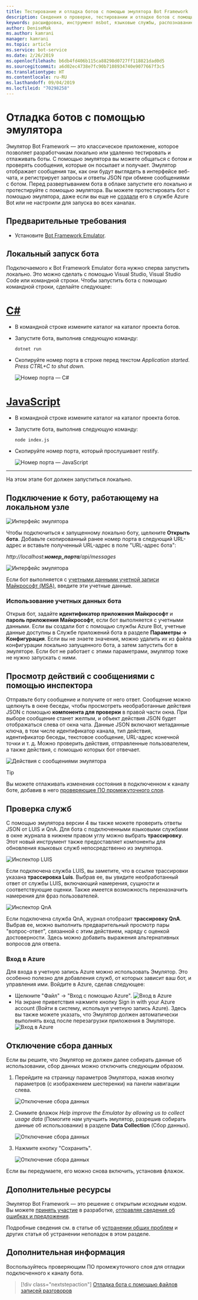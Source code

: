 ```yaml
---
title: Тестирование и отладка ботов с помощью эмулятора Bot Framework | Документы Майкрософт
description: Сведения о проверке, тестировании и отладке ботов с помощью классического приложения "Эмулятор Bot Framework".
keywords: расшифровка, инструмент msbot, языковые службы, распознавание речи
author: DeniseMak
ms.author: kamrani
manager: kamrani
ms.topic: article
ms.service: bot-service
ms.date: 2/26/2019
ms.openlocfilehash: b6db4fd406b115ca88298d0727ff118821dad0d5
ms.sourcegitcommit: a6d02ec4738e7fc90b7108934740e9077667f3c5
ms.translationtype: HT
ms.contentlocale: ru-RU
ms.lasthandoff: 09/04/2019
ms.locfileid: "70298258"
---
```

# <a name="debug-with-the-emulator"></a>Отладка ботов с помощью эмулятора

Эмулятор Bot Framework — это классическое приложение, которое позволяет разработчикам локально или удаленно тестировать и отлаживать боты. С помощью эмулятора вы можете общаться с ботом и проверять сообщения, которые он посылает и получает. Эмулятор отображает сообщения так, как они будут выглядеть в интерфейсе веб-чата, и регистрирует запросы и ответы JSON при обмене сообщениями с ботом. Перед развертыванием бота в облаке запустите его локально и протестируйте с помощью эмулятора. Вы можете протестировать бот с помощью эмулятора, даже если вы еще не [создали](./bot-service-quickstart.md) его в службе Azure Bot или не настроили для запуска во всех каналах.

## <a name="prerequisites"></a>Предварительные требования
- Установите [Bot Framework Emulator](https://aka.ms/Emulator-wiki-getting-started).

## <a name="run-a-bot-locally"></a>Локальный запуск бота
Подключаемого к Bot Framework Emulator бота нужно сперва запустить локально. Это можно сделать с помощью Visual Studio, Visual Studio Code или командной строки. Чтобы запустить бота с помощью командной строки, сделайте следующее:


# <a name="ctabcsharp"></a>[C#](#tab/csharp)

* В командной строке измените каталог на каталог проекта ботов.
* Запустите бота, выполнив следующую команду: 
    ```
    dotnet run
    ```
* Скопируйте номер порта в строке перед текстом *Application started. Press CTRL+C to shut down.*

    ![Номер порта — C#](media/bot-service-debug-emulator/csharp_port_number.png)


# <a name="javascripttabjavascript"></a>[JavaScript](#tab/javascript)

* В командной строке измените каталог на каталог проекта ботов.
* Запустите бота, выполнив следующую команду:
    ```
    node index.js
    ```
* Скопируйте номер порта, который прослушивает restify.

    ![Номер порта — JavaScript](media/bot-service-debug-emulator/js_port_number.png)
---

На этом этапе бот должен запуститься локально. 


## <a name="connect-to-a-bot-running-on-localhost"></a>Подключение к боту, работающему на локальном узле

![Интерфейс эмулятора](media/emulator-v4/emulator-welcome.png)

Чтобы подключиться к запущенному локально боту, щелкните **Открыть бота**. Добавьте скопированный ранее номер порта в следующий URL-адрес и вставьте полученный URL-адрес в поле "URL-адрес бота":

*http://localhost:**номер_порта**/api/messages*

![Интерфейс эмулятора](media/bot-service-debug-emulator/open_bot_emulator.png)

Если бот выполняется с [учетными данными учетной записи Майкрософт (MSA)](#use-bot-credentials), введите эти учетные данные.


### <a name="use-bot-credentials"></a>Использование учетных данных бота

Открыв бот, задайте **идентификатор приложения Майкрософт** и **пароль приложения Майкрософт**, если бот выполняется с учетными данными. Если вы создали бот с помощью службы Azure Bot, учетные данные доступны в Службе приложений бота в разделе **Параметры -> Конфигурация**. Если вы не знаете значения, можно удалить их из файла конфигурации локально запущенного бота, а затем запустить бот в эмуляторе. Если бот не работает с этими параметрами, эмулятор тоже не нужно запускать с ними. 

## <a name="view-detailed-message-activity-with-the-inspector"></a>Просмотр действий с сообщениями с помощью инспектора

Отправьте боту сообщение и получите от него ответ. Сообщение можно щелкнуть в окне беседы, чтобы просмотреть необработанные действия JSON с помощью **компонента для проверки** в правой части окна. При выборе сообщение станет желтым, и объект действия JSON будет отображаться слева от окна чата. Данные JSON включают метаданные ключа, в том числе идентификатор канала, тип действия, идентификатор беседы, текстовое сообщение, URL-адрес конечной точки и т. д. Можно проверить действия, отправленные пользователем, а также действия, с помощью которых бот отвечает.

![Действия с сообщениями эмулятора](media/emulator-v4/emulator-view-message-activity-03.png)

> [!TIP]
> Вы можете отлаживать изменения состояния в подключенном к каналу боте, добавив в него [проверяющее ПО промежуточного слоя](bot-service-debug-inspection-middleware.md).

<!--
## Save and load conversations with bot transcripts

Activities in the emulator can be saved as transcripts. From an open live chat window, select **Save Transcript As** to the transcript file. The **Start Over** button can be used any time to clear a conversation and restart a connection to the bot.  

![Emulator save transcripts](media/emulator-v4/emulator-save-transcript.png)

To load transcripts, simply select **File > Open Transcript File** and select the transcript. A new Transcript window will open and render the message activity to the output window. 

![Emulator load transcripts](media/emulator-v4/emulator-load-transcript.png)
--->
<!---
## Add services 

You can easily add a LUIS app, QnA knowledge base, or dispatch model to your bot directly from the emulator. When the bot is loaded, select the services button on the far left of the emulator window. You will see options under the **Services** menu to add LUIS, QnA Maker, and Dispatch. 

To add a service app, simply click on the **+** button and select the service you want to add. You will be prompted to sign in to the Azure portal to add the service to the bot file, and connect the service to your bot application. 

> [!IMPORTANT]
> Adding services only works if you're using a `.bot` configuration file. Services will need to be added independently. For details on that, see [Manage bot resources](v4sdk/bot-file-basics.md) or the individual how to articles for the service you're trying to add.
>
> If you are not using a `.bot` file, the left pane won't have your services listed (even if your bot uses services) and will display *Services not available*.

![LUIS connect](media/emulator-v4/emulator-connect-luis-btn.png)

When either service is connected, you can go back to a live chat window and verify that your services are connected and working. 

![QnA connected](media/emulator-v4/emulator-view-message-activity.png)

--->

## <a name="inspect-services"></a>Проверка служб

С помощью эмулятора версии 4 вы также можете проверить ответы JSON от LUIS и QnA. Для бота с подключенными языковыми службами в окне журнала в нижнем правом углу можно выбрать **трассировку**. Этот новый инструмент также предоставляет компоненты для обновления языковых служб непосредственно из эмулятора. 

![Инспектор LUIS](media/emulator-v4/emulator-luis-inspector.png)

Если подключена служба LUIS, вы заметите, что в ссылке трассировки указана **трассировка Luis**. Выбрав ее, вы увидите необработанный ответ от службы LUIS, включающий намерения, сущности и соответствующие оценки. Также имеется возможность переназначить намерения для фраз пользователей. 

![Инспектор QnA](media/emulator-v4/emulator-qna-inspector.png)

Если подключена служба QnA, журнал отобразит **трассировку QnA**. Выбрав ее, можно выполнить предварительный просмотр пары "вопрос-ответ", связанной с этим действием, наряду с оценкой достоверности. Здесь можно добавить выражения альтернативных вопросов для ответа.

<!--## Configure ngrok

If you are using Windows and you are running the Bot Framework Emulator behind a firewall or other network boundary and want to connect to a bot that is hosted remotely, you must install and configure **ngrok** tunneling software. The Bot Framework Emulator integrates tightly with ngrok tunnelling software (developed by [inconshreveable][inconshreveable]), and can launch it automatically when it is needed.

Open the **Emulator Settings**, enter the path to ngrok, select whether or not to bypass ngrok for local addresses, and click **Save**.

![ngrok path](media/emulator-v4/emulator-ngrok-path.png)
-->

<!---## Login to Azure

You can use Emulator to login in to your Azure account. This is particularly helpful for you to add and manage services your bot depends on. 
See [above](#add-services) to learn more about services you can manage using the Emulator.
-->

### <a name="login-to-azure"></a>Вход в Azure
Для входа в учетную запись Azure можно использовать Эмулятор. Это особенно полезно для добавления служб, от которых зависит ваш бот, и управления ими. Войдите в Azure, сделав следующее:
- Щелкните "Файл" -> "Вход с помощью Azure". ![Вход в Azure](media/emulator-v4/emulator-azure-login.png)
- На экране приветствия нажмите кнопку Sign in with your Azure account (Войти в систему, используя учетную запись Azure). Здесь вы также можете указать, что Эмулятор должен автоматически выполнять вход после перезагрузки приложения в Эмуляторе.
![Вход в Azure](media/emulator-v4/emulator-azure-login-success.png)

## <a name="disabling-data-collection"></a>Отключение сбора данных

Если вы решите, что Эмулятор не должен далее собирать данные об использовании, сбор данных можно отключить следующим образом.

1. Перейдите на страницу параметров Эмулятора, нажав кнопку параметров (с изображением шестеренки) на панели навигации слева.

    ![Отключение сбора данных](media/emulator-v4/emulator-disable-data-1.png)

2. Снимите флажок *Help improve the Emulator by allowing us to collect usage data* (Помогите нам улучшить эмулятор, разрешив собирать данные об использовании) в разделе **Data Collection** (Сбор данных).

    ![Отключение сбора данных](media/emulator-v4/emulator-disable-data-2.png)

3. Нажмите кнопку "Сохранить".

    ![Отключение сбора данных](media/emulator-v4/emulator-disable-data-3.png)
    
Если вы передумаете, его можно снова включить, установив флажок.

## <a name="additional-resources"></a>Дополнительные ресурсы

Эмулятор Bot Framework — это решение с открытым исходным кодом. Вы можете [принять участие][EmulatorGithubContribute] в разработке, [отправляя сведения об ошибках и предложения][EmulatorGithubBugs].

Подробные сведения см. в статье об [устранении общих проблем](bot-service-troubleshoot-bot-configuration.md) и других статья об устранении неполадок в этом разделе.

## <a name="next-steps"></a>Дополнительная информация

Воспользуйтесь проверяющим ПО промежуточного слоя для отладки подключенного к каналу бота.

> [!div class="nextstepaction"]
> [Отладка бота с помощью файлов записей разговоров](bot-service-debug-inspection-middleware.md)

<!--
Saving a conversation to a transcript file allows you to quickly draft and replay a certain set of interactions for debugging.

> [!div class="nextstepaction"]
> [Debug your bot using transcript files](~/v4sdk/bot-builder-debug-transcript.md)
-->

<!-- Footnote-style URLs -->

[EmulatorGithubContribute]: https://github.com/Microsoft/BotFramework-Emulator/wiki/How-to-Contribute
[EmulatorGithubBugs]: https://github.com/Microsoft/BotFramework-Emulator/wiki/Submitting-Bugs-%26-Suggestions

[ngrokDownload]: https://ngrok.com/
[inconshreveable]: https://inconshreveable.com/
